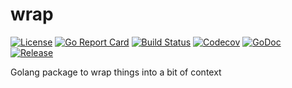 # wrap

[![License](https://img.shields.io/github/license/gonvenience/wrap.svg)](https://github.com/gonvenience/wrap/blob/master/LICENSE)
[![Go Report Card](https://goreportcard.com/badge/github.com/gonvenience/wrap)](https://goreportcard.com/report/github.com/gonvenience/wrap)
[![Build Status](https://travis-ci.org/gonvenience/wrap.svg?branch=master)](https://travis-ci.org/gonvenience/wrap)
[![Codecov](https://img.shields.io/codecov/c/github/gonvenience/wrap/master.svg)](https://codecov.io/gh/gonvenience/wrap)
[![GoDoc](https://godoc.org/github.com/gonvenience/wrap/pkg?status.svg)](https://godoc.org/github.com/gonvenience/wrap)
[![Release](https://img.shields.io/github/release/gonvenience/wrap.svg)](https://github.com/gonvenience/wrap/releases/latest)

Golang package to wrap things into a bit of context
